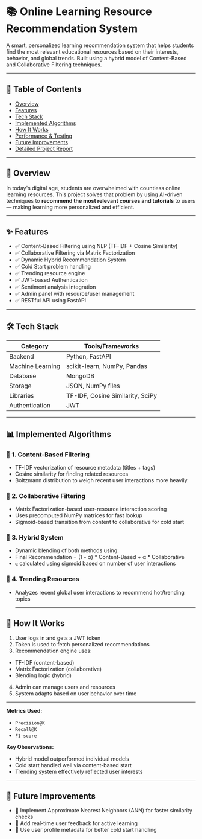 # 📚 Online Learning Resource Recommendation System

A smart, personalized learning recommendation system that helps students find the most relevant educational resources based on their interests, behavior, and global trends. Built using a hybrid model of Content-Based and Collaborative Filtering techniques.


---


## 📌 Table of Contents
- [Overview](#overview)
- [Features](#features)
- [Tech Stack](#tech-stack)
- [Implemented Algorithms](#implemented-algorithms)
- [How It Works](#how-it-works)
- [Performance & Testing](#performance--testing)
- [Future Improvements](#future-improvements)
- [Detailed Project Report](https://docs.google.com/document/d/1Wk8Hguq3Nv0TKDjVvt3qmy88_iRDB8uhZGq21S8BFVE/edit?usp=sharing)
---

## 📖 Overview

In today's digital age, students are overwhelmed with countless online learning resources. This project solves that problem by using AI-driven techniques to **recommend the most relevant courses and tutorials** to users — making learning more personalized and efficient.

---

## ✨ Features

- ✅ Content-Based Filtering using NLP (TF-IDF + Cosine Similarity)
- ✅ Collaborative Filtering via Matrix Factorization
- ✅ Dynamic Hybrid Recommendation System
- ✅ Cold Start problem handling
- ✅ Trending resource engine
- ✅ JWT-based Authentication
- ✅ Sentiment analysis integration
- ✅ Admin panel with resource/user management
- ✅ RESTful API using FastAPI

---

## 🛠 Tech Stack

| Category       | Tools/Frameworks                 |
|----------------|----------------------------------|
| Backend        | Python, FastAPI                  |
| Machine Learning | scikit-learn, NumPy, Pandas     |
| Database       | MongoDB                          |
| Storage        | JSON, NumPy files                |
| Libraries      | TF-IDF, Cosine Similarity, SciPy |
| Authentication | JWT                             |

---

## 📊 Implemented Algorithms

### 🔹 1. Content-Based Filtering
- TF-IDF vectorization of resource metadata (titles + tags)
- Cosine similarity for finding related resources
- Boltzmann distribution to weigh recent user interactions more heavily

### 🔹 2. Collaborative Filtering
- Matrix Factorization-based user-resource interaction scoring
- Uses precomputed NumPy matrices for fast lookup
- Sigmoid-based transition from content to collaborative for cold start

### 🔹 3. Hybrid System
- Dynamic blending of both methods using:
- Final Recommendation = (1 - α) * Content-Based + α * Collaborative
- `α` calculated using sigmoid based on number of user interactions

### 🔹 4. Trending Resources
- Analyzes recent global user interactions to recommend hot/trending topics

  ---

## 🔄 How It Works

1. User logs in and gets a JWT token
2. Token is used to fetch personalized recommendations
3. Recommendation engine uses:
 - TF-IDF (content-based)
 - Matrix Factorization (collaborative)
 - Blending logic (hybrid)
4. Admin can manage users and resources
5. System adapts based on user behavior over time

---

**Metrics Used:**
- `Precision@K`
- `Recall@K`
- `F1-score`

**Key Observations:**
- Hybrid model outperformed individual models
- Cold start handled well via content-based start
- Trending system effectively reflected user interests

---

## 🚀 Future Improvements

- 🔄 Implement Approximate Nearest Neighbors (ANN) for faster similarity checks
- 🤝 Add real-time user feedback for active learning
- 🧠 Use user profile metadata for better cold start handling

